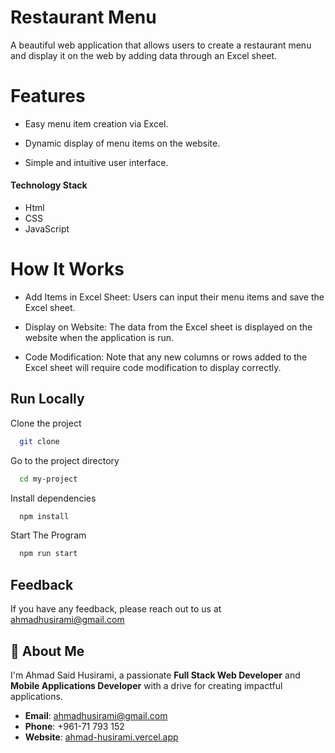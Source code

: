 # Restaurant Menu

A beautiful web application that allows users to create a restaurant menu and display it on the web by adding data through an Excel sheet.

# Features

- Easy menu item creation via Excel.

- Dynamic display of menu items on the website.

- Simple and intuitive user interface.

#### Technology Stack

- Html
- CSS
- JavaScript

# How It Works

- Add Items in Excel Sheet: Users can input their menu items and save the Excel sheet.

- Display on Website: The data from the Excel sheet is displayed on the website when the application is run.

- Code Modification: Note that any new columns or rows added to the Excel sheet will require code modification to display correctly.

## Run Locally

Clone the project

```bash
  git clone
```

Go to the project directory

```bash
  cd my-project
```

Install dependencies

```bash
  npm install
```

Start The Program

```bash
  npm run start
```

## Feedback

If you have any feedback, please reach out to us at ahmadhusirami@gmail.com

## 🚀 About Me

I'm Ahmad Said Husirami, a passionate **Full Stack Web Developer** and **Mobile Applications Developer** with a drive for creating impactful applications.

- **Email**: [ahmadhusirami@gmail.com](mailto:ahmadhusirami@gmail.com)
- **Phone**: +961-71 793 152
- **Website**: [ahmad-husirami.vercel.app](https://ahmad-husirami.vercel.app/)
